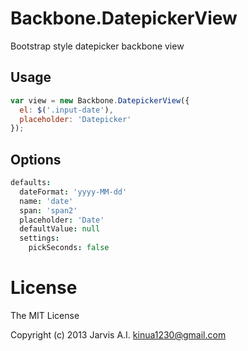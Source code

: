 # Backbone.DatepickerView

Bootstrap style datepicker backbone view

## Usage

```js
var view = new Backbone.DatepickerView({
  el: $('.input-date'),
  placeholder: 'Datepicker'
});
```

## Options

```coffee
defaults:
  dateFormat: 'yyyy-MM-dd'
  name: 'date'
  span: 'span2'
  placeholder: 'Date'
  defaultValue: null
  settings:
    pickSeconds: false
```

# License

The MIT License

Copyright (c) 2013 Jarvis A.I. <kinua1230@gmail.com>

